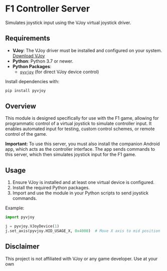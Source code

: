 # F1 Controller Server

Simulates joystick input using the VJoy virtual joystick driver.

## Requirements

- **VJoy**: The VJoy driver must be installed and configured on your system. [Download VJoy](https://sourceforge.net/projects/vjoystick/)
- **Python**: Python 3.7 or newer.
- **Python Packages**:  
    - [`pyvjoy`](https://pypi.org/project/pyvjoy/) (for direct VJoy device control)

Install dependencies with:
```bash
pip install pyvjoy
```

## Overview

This module is designed specifically for use with the F1 game, allowing for programmatic control of a virtual joystick to simulate controller input. It enables automated input for testing, custom control schemes, or remote control of the game.

**Important:** To use this server, you must also install the companion Android app, which acts as the controller interface. The app sends commands to this server, which then simulates joystick input for the F1 game.

## Usage

1. Ensure VJoy is installed and at least one virtual device is configured.
2. Install the required Python packages.
3. Import and use the module in your Python scripts to send joystick commands.

Example:
```python
import pyvjoy

j = pyvjoy.VJoyDevice(1)
j.set_axis(pyvjoy.HID_USAGE_X, 0x4000)  # Move X axis to mid position
```

## Disclaimer

This project is not affiliated with VJoy or any game developer. Use at your own